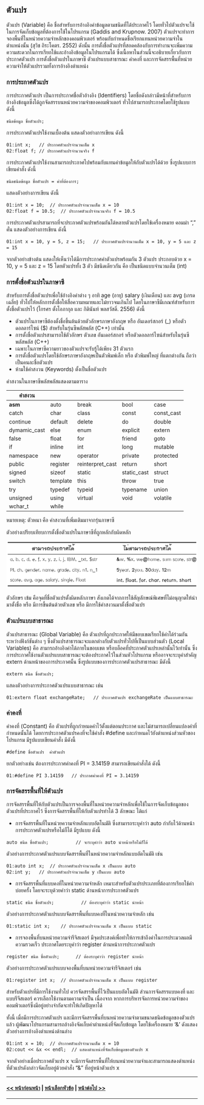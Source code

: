 ## ตัวแปร

ตัวแปร (Variable) คือ ชื่อสำหรับการอ้างอิงค่าข้อมูลตามชนิดที่ได้ประกาศไว้ โดยทั่วไปตัวแปรจะใช้ในการจัดเก็บข้อมูลที่ต้องการใช้ในโปรแกรม (Gaddis and Krupnow. 2007) ตัวแปรจะทำการจองพื้นที่ในหน่วยความจำหลักของคอมพิวเตอร์ พร้อมกับกำหนดชื่อเรียกแทนหน่วยความจำในตำแหน่งนั้น (สุวิช ถิระโคตร. 2552) ดังนั้น การตั้งชื่อตัวแปรที่สอดคล้องกับการทำงานจะเพิ่มความความสะดวกในการเรียกใช้และอ้างอิงข้อมูลในโปรแกรมได้ ซึ่งเนื้อหาในส่วนนี้จะอธิบายเกี่ยวกับการประกาศตัวแปร การตั้งชื่อตัวแปรในภาษาซี ตัวแปรแบบสาธารณะ ค่าคงที่ และการจัดสรรพื้นที่หน่วยความจำให้ตัวแปรรวมทั้งการอ้างอิงตำแหน่ง 

### การประกาศตัวแปร
การประกาศตัวแปร เป็นการประกาศชื่อตัวอ้างอิง (Identifiers) โดยชื่อดังกล่าวมีหน้าที่สำหรับการอ้างอิงข้อมูลซึ่งได้ถูกจัดสรรบนหน่วยความจำของคอมพิวเตอร์ ทั่วไปสามารถประกาศโดยใช้รูปแบบ ดังนี้

```
ชนิดข้อมูล ชื่อตัวแปร;
```

การประกาศตัวแปรใช้งานเบื้องต้น แสดงตัวอย่างการเขียน ดังนี้

```
01:int x;	// ประกาศตัวแปรจำนวนเต็ม x
02:float f;	// ประกาศตัวแปรจำนวนจริง f
```

การประกาศตัวแปรใช้งานสามารถประกาศไปพร้อมกับแทนค่าข้อมูลให้กับตัวแปรได้ด้วย ซึ่งรูปแบบการเขียนคำสั่ง ดังนี้

```
ชนิดชนิดข้อมูล ชื่อตัวแปร = ค่าที่ต้องการ;
```

แสดงตัวอย่างการเขียน ดังนี้

```
01:int x = 10;	// ประกาศตัวแปรจำนวนเต็ม x = 10
02:float f = 10.5;	// ประกาศตัวแปรจำนวนจริง f = 10.5
```

การประกาศตัวแปรสามารถที่จะประกาศตัวแปรพร้อมกันได้หลายตัวแปรโดยใช้เครื่องหมาย คอมม่า “,”  คั่น แสดงตัวอย่างการเขียน ดังนี้

```
01:int x = 10, y = 5, z = 15;	// ประกาศตัวแปรจำนวนเต็ม x = 10, y = 5 และ z = 15
```

จากตัวอย่างข้างต้น แสดงให้เห็นว่าได้มีการประกาศค่าตัวแปรพร้อมกัน 3 ตัวแปร ประกอบด้วย x = 10, y = 5 และ z = 15 โดยตัวแปรทั้ง 3 ตัว มีชนิดเดียวกัน คือ เป็นชนิดแบบจำนวนเต็ม (int)

### การตั้งชื่อตัวแปรในภาษาซี
สำหรับการตั้งชื่อตัวแปรเพื่อใช้อ้างอิงค่าต่าง ๆ อาทิ age (อายุ) salary (เงินเดือน) และ avg (เกรดเฉลี่ย) ทั่วไปให้หลักการตั้งชื่อให้สื่อความหมายและไม่ยาวจนเกินไป โดยในภาษาซีมีเกณฑ์สำหรับการตั้งชื่อตัวแปรไว้ (ไกรศร ตั้งโอภากุล และ กิตินันท์ พลสวัสดิ์. 2556) ดังนี้
* ตัวแปรในภาษาซีต้องตั้งชื่อขึ้นต้นด้วยตัวอักษรภาษาอังกฤษ หรือ อันเดอร์สกอร์ (_) หรือตัวดอลลาร์ไซน์ ($) สำหรับในรุ่นซีพลัสพลัส (C++) เท่านั้น
* การตั้งชื่อตัวแปรสามารถใช้ตัวอักษร ตัวเลข  อันเดอร์สกอร์ หรือตัวดอลลาร์ไซน์สำหรับในรุ่นซีพลัสพลัส (C++)
* เฉพาะในภาษาซีความยาวของตัวแปรจะรับรู้ได้เพียง 31 ตัวแรก
* การตั้งชื่อตัวแปรโดยใช้อักษรภาษาอังกฤษเป็นตัวพิมพ์เล็ก หรือ ตัวพิมพ์ใหญ่ ที่แตกต่างกัน ถือว่าเป็นคนละชื่อตัวแปร
* ห้ามใช้คำสงวน (Keywords) ตั้งเป็นชื่อตัวแปร

คำสงวนในภาษาซีพลัสพลัสแสดงตามตาราง

| คำสงวน |  |  |  |  |
| --- | --- | --- | --- | --- |
| **asm** |	auto |	break |	bool |	case |
| catch |	char |	class |	const |	const_cast  |
| continue |	default |	delete |	do |	double  |
| dymamic_cast  |	else |	enum |	explicit |	extern  |
| false |	float |	for |	friend |	goto  |
| if |	inline |	int |	long |	mutable  |
| namespace |	new |	operator |	private |	protected  |
| public |	register |	reinterpret_cast |	return |	short  |
| signed |	sizeof |	static |	static_cast |	struct  |
| switch |	template |	this |	throw |	true  |
| try |	typedef |	typeid |	typename |	union  |
| unsigned |	using |	virtual |	void |	volatile |
| wchar_t |	while |	 |  |  |		

หมายเหตุ: ตัวหนา คือ คำสงวนที่เพิ่มเติมมาจากรุ่นภาษาซี

ตัวอย่างเปรียบเทียบการตั้งชื่อตัวแปรในภาษาซีที่ถูกหลักกับผิดหลัก

<img src=img/0400-3.png>

ตัวอักษร เข้ม คือจุดที่ชื่อตัวแปรตั้งผิดหลักภาษา สังเกตได้จากการใช้สัญลักษณ์พิเศษที่ไม่อนุญาตให้นำมาตั้งชื่อ หรือ มีการขึ้นต้นด้วยตัวเลข หรือ มีการใช้คำสงวนมาตั้งชื่อตัวแปร

### ตัวแปรแบบสาธารณะ
ตัวแปรสาธารณะ (Global Variable) คือ ตัวแปรที่ถูกประกาศให้มีขอบเขตเรียกใช้ค่าได้ร่วมกันระหว่างฟังก์ชันต่าง ๆ ซึ่งตัวแปรสาธารณะจะแตกต่างกับตัวแปรทั่วไปที่เป็นแบบส่วนตัว (Local Variables) คือ สามารถอ้างอิงค่าได้ภายในขอบเขต หรือบล็อคที่ประกาศตัวแปรเหล่านั้นไว้เท่านั้น  ซึ่งการประกาศใช้งานตัวแปรแบบสาธารณะจะต้องประกาศไว้ในส่วนหัวโปรแกรม หรืออาจจะระบุคำสำคัญ extern ด้านหน้าของการประกาศนั้น ซึ่งรูปแบบของการประกาศตัวแปรสาธารณะ มีดังนี้

```
extern ชนิด ชื่อตัวแปร;
```

แสดงตัวอย่างการประกาศตัวแปรแบบสาธารณะ เช่น

```
01:extern float exchangeRate;	// ประกาศตัวแปร exchangeRate เป็นแบบสาธารณะ
```

### ค่าคงที่
ค่าคงที่ (Constant) คือ ตัวแปรที่ถูกกำหนดค่าไว้ตั้งแต่ตอนประกาศ และไม่สามารถเปลี่ยนแปลงค่าที่กำหนดนั้นได้ โดยการประกาศตัวแปรคงที่จะใช้คำสั่ง #define และกำหนดไว้ยังตำแหน่งส่วนหัวของโปรแกรม มีรูปแบบเขียนคำสั่ง มีดังนี้

```
#define ชื่อตัวแปร  ค่าตัวแปร
```

ยกตัวอย่างเช่น ต้องการประกาศค่าคงที่ PI = 3.14159 สามารถเขียนคำสั่งได้ ดังนี้

```
01:#define PI 3.14159	// ประกาศค่าคงที่ PI = 3.14159
```

### การจัดสรรพื้นที่ให้ตัวแปร
การจัดสรรพื้นที่ให้กับตัวแปรเป็นการจองพื้นที่ในหน่วยความจำหลักเพื่อใช้ในการจัดเก็บข้อมูลของตัวแปรที่ประกาศไว้ ซึ่งการจัดสรรพื้นที่ให้กับตัวแปรทำได้ 3 ลักษณะ ได้แก่

* การจัดสรรพื้นที่ในหน่วยความจำหลักแบบอัตโนมัติ ซึ่งสามารถระบุคำว่า auto กำกับไว้ด้านหน้าการประกาศตัวแปรหรือไม่ก็ได้ มีรูปแบบ ดังนี้

```
auto ชนิด ชื่อตัวแปร;          // จะระบุคำว่า auto นำหน้าหรือไม่ก็ได้ 
```

ตัวอย่างการประกาศตัวแปรแบบจัดสรรพื้นที่ในหน่วยความจำหลักแบบอัตโนมัติ เช่น

```
01:auto int x;	// ประกาศตัวแปรจำนวนเต็ม x เป็นแบบ auto
02:int y;	// ประกาศตัวแปรจำนวนเต็ม y เป็นแบบ auto
```

* การจัดสรรพื้นที่แบบคงที่ในหน่วยความจำหลัก เหมาะสำหรับตัวแปรประเภทที่ต้องการเรียกใช้ค่าบ่อยครั้ง โดยจะระบุด้วยคำว่า static ด้านหน้าการประกาศตัวแปร

```
static ชนิด ชื่อตัวแปร;          // ต้องระบุคำว่า static นำหน้า
```

ตัวอย่างการประกาศตัวแปรแบบจัดสรรพื้นที่แบบคงที่ในหน่วยความจำหลัก เช่น

```
01:static int x;	// ประกาศตัวแปรจำนวนเต็ม x เป็นแบบ static
```

* การจองพื้นที่บนหน่วยความจำรีจิสเตอร์ มีจุดประสงค์เพื่อทำให้การเข้าถึงค่าในการประมวลผลมีความรวดเร็ว ประกาศโดยระบุคำว่า register ด้านหน้าการประกาศตัวแปร

```
register ชนิด ชื่อตัวแปร;      // ต้องระบุคำว่า register นำหน้า 
```

ตัวอย่างการประกาศตัวแปรแบบจองพื้นที่บนหน่วยความจำรีจิสเตอร์ เช่น

```
01:register int x;	// ประกาศตัวแปรจำนวนเต็ม x เป็นแบบ register
```

สำหรับตัวแปรที่มีการใช้งานทั่วไป ควรจัดสรรพื้นที่ไว้เป็นแบบอัตโนมัติ ส่วนการจัดสรรแบบคงที่ และแบบรีจีสเตอร์ ควรเลือกใช้งานตามความจำเป็น เนื่องจาก หากการบริหารจัดการหน่วยความจำของคอมพิวเตอร์ซึ่งมีอยู่อย่างจำกัดจะทำให้เกิดปัญหาได้

ทั้งนี้ เมื่อมีการประกาศตัวแปร และมีการจัดสรรพื้นที่บนหน่วยความจำตามขนาดชนิดข้อมูลของตัวแปรแล้ว ผู้พัฒนาโปรแกรมสามารถอ้างอิงจัดเก็บค่าตำแหน่งที่จัดเก็บข้อมูล โดยใช้เครื่องหมาย ‘&’ ดังแสดงตัวอย่างการอ้างอิงตำแหน่งด้านล่าง 

```
01:int x = 10;	// ประกาศตัวแปรจำนวนเต็ม x = 10
02:cout << &x << endl;	// แสดงตำแหน่งที่จัดเก็บข้อมูลของตัวแปร x
```

จากตัวอย่างเมื่อประกาศตัวแปร x จะมีการจัดสรรพื้นที่ให้บนหน่วยความจำและสามารถแสดงตำแหน่งที่ตัวแปรดังกล่าวจัดเก็บอยู่ด้วยคำสั่ง “&” ที่อยู่หน้าตัวแปร x

---
#### [<< หน้าก่อนหน้า](0401.md) | [หน้าเลือกหัวข้อ](README.md) | [หน้าต่อไป >>](0403.md)
---
